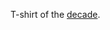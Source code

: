 T-shirt of the <a href="https://twitter.com/brianbehlendorf/status/1209979714560905216">decade</a>. 
